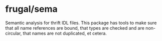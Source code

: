 frugal/sema
=============

Semantic analysis for thrift IDL files. This package has tools to make sure that all name references are bound, that types are checked and are non-circular, that names are not duplicated, et cetera.

